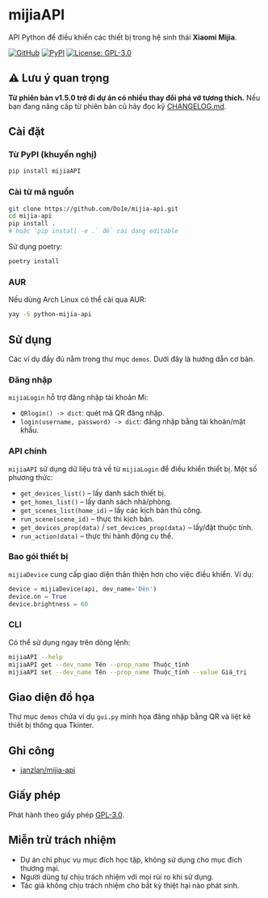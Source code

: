 # mijiaAPI

API Python để điều khiển các thiết bị trong hệ sinh thái **Xiaomi Mijia**.

[![GitHub](https://img.shields.io/badge/GitHub-Do1e%2Fmijia--api-blue)](https://github.com/Do1e/mijia-api)
[![PyPI](https://img.shields.io/badge/PyPI-mijiaAPI-blue)](https://pypi.org/project/mijiaAPI/)
[![License: GPL-3.0](https://img.shields.io/badge/License-GPL--3.0-green.svg)](https://opensource.org/licenses/GPL-3.0)

## ⚠️ Lưu ý quan trọng

**Từ phiên bản v1.5.0 trở đi dự án có nhiều thay đổi phá vỡ tương thích.**
Nếu bạn đang nâng cấp từ phiên bản cũ hãy đọc kỹ [CHANGELOG.md](CHANGELOG.md).

## Cài đặt

### Từ PyPI (khuyến nghị)

```bash
pip install mijiaAPI
```

### Cài từ mã nguồn

```bash
git clone https://github.com/Do1e/mijia-api.git
cd mijia-api
pip install .
# hoặc `pip install -e .` để cài dạng editable
```

Sử dụng poetry:

```bash
poetry install
```

### AUR

Nếu dùng Arch Linux có thể cài qua AUR:

```bash
yay -S python-mijia-api
```

## Sử dụng

Các ví dụ đầy đủ nằm trong thư mục `demos`. Dưới đây là hướng dẫn cơ bản.

### Đăng nhập

`mijiaLogin` hỗ trợ đăng nhập tài khoản Mi:

* `QRlogin() -> dict`: quét mã QR đăng nhập.
* `login(username, password) -> dict`: đăng nhập bằng tài khoản/mật khẩu.

### API chính

`mijiaAPI` sử dụng dữ liệu trả về từ `mijiaLogin` để điều khiển thiết bị.
Một số phương thức:

* `get_devices_list()` – lấy danh sách thiết bị.
* `get_homes_list()` – lấy danh sách nhà/phòng.
* `get_scenes_list(home_id)` – lấy các kịch bản thủ công.
* `run_scene(scene_id)` – thực thi kịch bản.
* `get_devices_prop(data)` / `set_devices_prop(data)` – lấy/đặt thuộc tính.
* `run_action(data)` – thực thi hành động cụ thể.

### Bao gói thiết bị

`mijiaDevice` cung cấp giao diện thân thiện hơn cho việc điều khiển. Ví dụ:

```python
device = mijiaDevice(api, dev_name='Đèn')
device.on = True
device.brightness = 60
```

### CLI

Có thể sử dụng ngay trên dòng lệnh:

```bash
mijiaAPI --help
mijiaAPI get --dev_name Tên --prop_name Thuộc_tính
mijiaAPI set --dev_name Tên --prop_name Thuộc_tính --value Giá_trị
```

## Giao diện đồ họa

Thư mục `demos` chứa ví dụ `gui.py` minh họa đăng nhập bằng QR và liệt kê thiết
bị thông qua Tkinter.

## Ghi công

* [janzlan/mijia-api](https://gitee.com/janzlan/mijia-api/tree/master)

## Giấy phép

Phát hành theo giấy phép [GPL-3.0](LICENSE).

## Miễn trừ trách nhiệm

* Dự án chỉ phục vụ mục đích học tập, không sử dụng cho mục đích thương mại.
* Người dùng tự chịu trách nhiệm với mọi rủi ro khi sử dụng.
* Tác giả không chịu trách nhiệm cho bất kỳ thiệt hại nào phát sinh.

